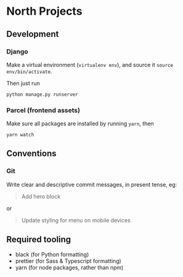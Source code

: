 # North Projects

## Development

### Django

Make a virtual environment (`virtualenv env`), and source it `source env/bin/activate`.

Then just run

```sh
python manage.py runserver
```

### Parcel (frontend assets)

Make sure all packages are installed by running `yarn`, then

```
yarn watch
```

## Conventions

### Git

Write clear and descriptive commit messages, in present tense, eg:

> Add hero block

or 

> Update styling for menu on mobile devices

## Required tooling

- black (for Python formatting)
- prettier (for Sass & Typescript formatting)
- yarn (for node packages, rather than npm)